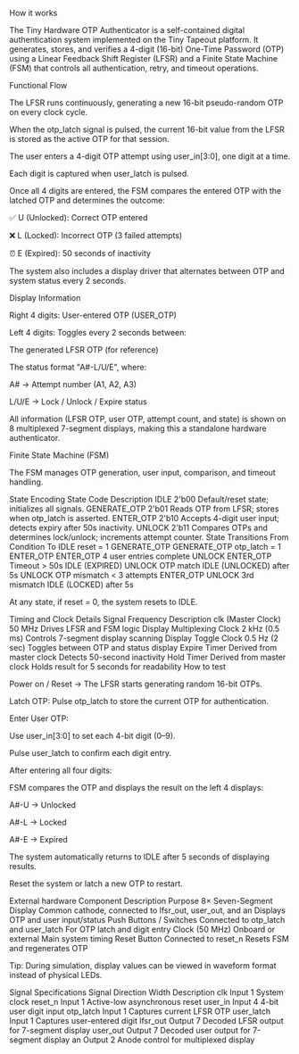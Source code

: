 <!--- This file describes the Tiny Hardware OTP Authenticator project. Please ensure all details are accurate before committing. -->
How it works

The Tiny Hardware OTP Authenticator is a self-contained digital authentication system implemented on the Tiny Tapeout platform.
It generates, stores, and verifies a 4-digit (16-bit) One-Time Password (OTP) using a Linear Feedback Shift Register (LFSR) and a Finite State Machine (FSM) that controls all authentication, retry, and timeout operations.

Functional Flow

The LFSR runs continuously, generating a new 16-bit pseudo-random OTP on every clock cycle.

When the otp_latch signal is pulsed, the current 16-bit value from the LFSR is stored as the active OTP for that session.

The user enters a 4-digit OTP attempt using user_in[3:0], one digit at a time.

Each digit is captured when user_latch is pulsed.

Once all 4 digits are entered, the FSM compares the entered OTP with the latched OTP and determines the outcome:

✅ U (Unlocked): Correct OTP entered

❌ L (Locked): Incorrect OTP (3 failed attempts)

⏰ E (Expired): 50 seconds of inactivity

The system also includes a display driver that alternates between OTP and system status every 2 seconds.

Display Information

Right 4 digits: User-entered OTP (USER_OTP)

Left 4 digits: Toggles every 2 seconds between:

The generated LFSR OTP (for reference)

The status format "A#-L/U/E", where:

A# → Attempt number (A1, A2, A3)

L/U/E → Lock / Unlock / Expire status

All information (LFSR OTP, user OTP, attempt count, and state) is shown on 8 multiplexed 7-segment displays, making this a standalone hardware authenticator.

Finite State Machine (FSM)

The FSM manages OTP generation, user input, comparison, and timeout handling.

State Encoding
State	Code	Description
IDLE	2'b00	Default/reset state; initializes all signals.
GENERATE_OTP	2'b01	Reads OTP from LFSR; stores when otp_latch is asserted.
ENTER_OTP	2'b10	Accepts 4-digit user input; detects expiry after 50s inactivity.
UNLOCK	2'b11	Compares OTPs and determines lock/unlock; increments attempt counter.
State Transitions
From	Condition	To
IDLE	reset = 1	GENERATE_OTP
GENERATE_OTP	otp_latch = 1	ENTER_OTP
ENTER_OTP	4 user entries complete	UNLOCK
ENTER_OTP	Timeout > 50s	IDLE (EXPIRED)
UNLOCK	OTP match	IDLE (UNLOCKED) after 5s
UNLOCK	OTP mismatch < 3 attempts	ENTER_OTP
UNLOCK	3rd mismatch	IDLE (LOCKED) after 5s

At any state, if reset = 0, the system resets to IDLE.

Timing and Clock Details
Signal	Frequency	Description
clk (Master Clock)	50 MHz	Drives LFSR and FSM logic
Display Multiplexing Clock	2 kHz (0.5 ms)	Controls 7-segment display scanning
Display Toggle Clock	0.5 Hz (2 sec)	Toggles between OTP and status display
Expire Timer	Derived from master clock	Detects 50-second inactivity
Hold Timer	Derived from master clock	Holds result for 5 seconds for readability
How to test

Power on / Reset → The LFSR starts generating random 16-bit OTPs.

Latch OTP: Pulse otp_latch to store the current OTP for authentication.

Enter User OTP:

Use user_in[3:0] to set each 4-bit digit (0–9).

Pulse user_latch to confirm each digit entry.

After entering all four digits:

FSM compares the OTP and displays the result on the left 4 displays:

A#-U → Unlocked

A#-L → Locked

A#-E → Expired

The system automatically returns to IDLE after 5 seconds of displaying results.

Reset the system or latch a new OTP to restart.

External hardware
Component	Description	Purpose
8× Seven-Segment Display	Common cathode, connected to lfsr_out, user_out, and an	Displays OTP and user input/status
Push Buttons / Switches	Connected to otp_latch and user_latch	For OTP latch and digit entry
Clock (50 MHz)	Onboard or external	Main system timing
Reset Button	Connected to reset_n	Resets FSM and regenerates OTP

Tip: During simulation, display values can be viewed in waveform format instead of physical LEDs.

Signal Specifications
Signal	Direction	Width	Description
clk	Input	1	System clock
reset_n	Input	1	Active-low asynchronous reset
user_in	Input	4	4-bit user digit input
otp_latch	Input	1	Captures current LFSR OTP
user_latch	Input	1	Captures user-entered digit
lfsr_out	Output	7	Decoded LFSR output for 7-segment display
user_out	Output	7	Decoded user output for 7-segment display
an	Output	2	Anode control for multiplexed display
